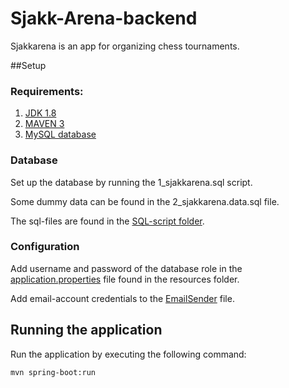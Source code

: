 # Sjakk-Arena-backend

Sjakkarena is an app for organizing chess tournaments.


##Setup

### Requirements: 

1. [JDK 1.8](https://www.oracle.com/java/technologies/javase-jdk8-downloads.html)
2. [MAVEN 3](https://maven.apache.org/download.cgi)
3. [MySQL database](https://dev.mysql.com/downloads/)

### Database

Set up the database by running the
1_sjakkarena.sql script. 

Some dummy data can be found
in the 2_sjakkarena.data.sql file.

The sql-files are found in the [SQL-script folder](SQL-script).

### Configuration

Add username and password of the database role in the
[application.properties](src/main/resources/application.properties) file found in the resources folder.


Add email-account credentials to the [EmailSender](src/main/java/no/ntnu/sjakkarena/EmailSender.java)
file.

## Running the application

Run the application by executing the following command:
```bash
mvn spring-boot:run
```
 



 
